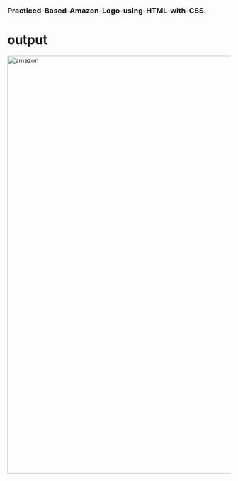 # <h3>Practiced-Based-Amazon-Logo-using-HTML-with-CSS.</h3>

# output

<img width="944" alt="amazon" src="https://github.com/user-attachments/assets/d6afce64-6b49-48df-98fb-c3a56546e903">
